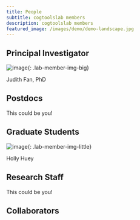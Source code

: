 ```yaml
---
title: People
subtitle: cogtoolslab members
description: cogtoolslab members
featured_image: /images/demo/demo-landscape.jpg
---
```


## Principal Investigator

![image]({{site.baseurl}}/images/people/FanJE_photo.jpg){: .lab-member-img-big}

Judith Fan, PhD

## Postdocs

This could be you!

## Graduate Students

![image]({{site.baseurl}}/images/people/HueyH_photo.jpg){: .lab-member-img-little}

Holly Huey

## Research Staff

This could be you!

## Collaborators
